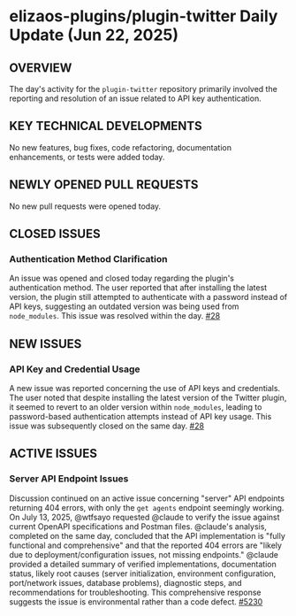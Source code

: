 # elizaos-plugins/plugin-twitter Daily Update (Jun 22, 2025)
## OVERVIEW 
The day's activity for the `plugin-twitter` repository primarily involved the reporting and resolution of an issue related to API key authentication.

## KEY TECHNICAL DEVELOPMENTS
No new features, bug fixes, code refactoring, documentation enhancements, or tests were added today.

## NEWLY OPENED PULL REQUESTS
No new pull requests were opened today.

## CLOSED ISSUES
### Authentication Method Clarification
An issue was opened and closed today regarding the plugin's authentication method. The user reported that after installing the latest version, the plugin still attempted to authenticate with a password instead of API keys, suggesting an outdated version was being used from `node_modules`. This issue was resolved within the day. [#28](https://github.com/elizaos-plugins/plugin-twitter/issues/28)

## NEW ISSUES
### API Key and Credential Usage
A new issue was reported concerning the use of API keys and credentials. The user noted that despite installing the latest version of the Twitter plugin, it seemed to revert to an older version within `node_modules`, leading to password-based authentication attempts instead of API key usage. This issue was subsequently closed on the same day. [#28](https://github.com/elizaos-plugins/plugin-twitter/issues/28)

## ACTIVE ISSUES
### Server API Endpoint Issues
Discussion continued on an active issue concerning "server" API endpoints returning 404 errors, with only the `get agents` endpoint seemingly working. On July 13, 2025, @wtfsayo requested @claude to verify the issue against current OpenAPI specifications and Postman files. @claude's analysis, completed on the same day, concluded that the API implementation is "fully functional and comprehensive" and that the reported 404 errors are "likely due to deployment/configuration issues, not missing endpoints." @claude provided a detailed summary of verified implementations, documentation status, likely root causes (server initialization, environment configuration, port/network issues, database problems), diagnostic steps, and recommendations for troubleshooting. This comprehensive response suggests the issue is environmental rather than a code defect. [#5230](https://github.com/elizaos-plugins/plugin-twitter/issues/5230)